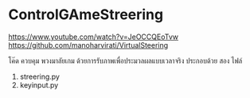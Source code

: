 # ControlGAmeStreering
https://www.youtube.com/watch?v=JeOCCQEoTvw
https://github.com/manoharvirati/VirtualSteering

โค๊ด ควบคุม พวงมาลัยเกม ด้วยการรับภาพเพื่อประมวลผลแบบเวลาจริง
ประกอบด้วย สอง ไฟล์

1. streering.py
2. keyinput.py
